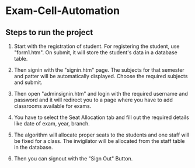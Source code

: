 # Exam-Cell-Automation

## Steps to run the project

1. Start with the registration of student. For registering the student, use "form1.htm".
   On submit, it will store the student's data in a database table.

2. Then signin with the "signin.htm" page. The subjects for that semester and patter will be automatically displayed.
   Choose the required subjects and submit.

3. Then open "adminsignin.htm" and login with the required username and password and it will redirect you to a page
   where you have to add classrooms available for exams.

4. You have to select the Seat Allocation tab and fill out the required details like date of exam, year, branch.

5. The algorithm will allocate proper seats to the students and one staff will be fixed for a class. The invigilator
   will be allocated from the staff table in the database.

6. Then you can signout with the "Sign Out" Button. 	
